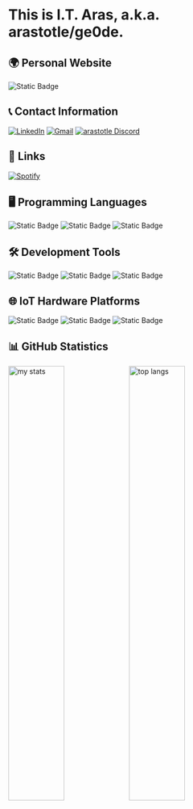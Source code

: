 # This is I.T. Aras, a.k.a. arastotle/ge0de.

## 🌍 Personal Website
![Static Badge](https://img.shields.io/badge/%3CComing%20Soon%2F%3E-777777?style=for-the-badge&logoColor=white)

## 📞 Contact Information
[![LinkedIn](https://img.shields.io/badge/LinkedIn-0A66C2?style=for-the-badge&logo=LinkedIn&logoColor=white)](https://www.linkedin.com/in/arastotle/)
[![Gmail](https://img.shields.io/badge/Gmail-EA4335?style=for-the-badge&logo=Gmail&logoColor=white)](mailto:arastotle06@gmail.com)
[![arastotle Discord](https://img.shields.io/badge/arastotle-5865F2?style=for-the-badge&logo=Discord&logoColor=white&labelColor=5865F2&color=7289da)](https://discord.com/)

## 🔗 Links
[![Spotify](https://img.shields.io/badge/Spotify-1DB954?style=for-the-badge&logo=Spotify&logoColor=white)](https://open.spotify.com/user/lv5hvvnco2ks5slsk5h3i0hu2?si=194e4c30f2ef45ff)

## 🖥️ Programming Languages
![Static Badge](https://img.shields.io/badge/C-A8B9CC?style=for-the-badge&logo=C&logoColor=white)
![Static Badge](https://img.shields.io/badge/Python-4584b6?style=for-the-badge&logo=Python&logoColor=white)
![Static Badge](https://img.shields.io/badge/GNU%20Bash-4EAA25?style=for-the-badge&logo=GNU%20Bash&logoColor=white)

## 🛠️ Development Tools
![Static Badge](https://img.shields.io/badge/Pycharm-000000?style=for-the-badge&logo=Pycharm&logoColor=white)
![Static Badge](https://img.shields.io/badge/%20Visual%20Studio%20Code-23a9f2?style=for-the-badge&logoColor=white)
![Static Badge](https://img.shields.io/badge/GitHub-181717?style=for-the-badge&logo=GitHub&logoColor=white)

## 🌐 IoT Hardware Platforms
![Static Badge](https://img.shields.io/badge/Raspberry%20Pi-A22846?style=for-the-badge&logo=Raspberry%20Pi&logoColor=white)
![Static Badge](https://img.shields.io/badge/espressif-E7352C?style=for-the-badge&logo=Espressif&logoColor=white)
![Static Badge](https://img.shields.io/badge/Arduino-00878F?style=for-the-badge&logo=Arduino&logoColor=white)

## 📊 GitHub Statistics
<img alt="my stats" align="left" width="47%" src="https://github-readme-stats.vercel.app/api?username=ge0de"/>
<img alt="top langs" align="left" width="47%" src="https://github-readme-stats.vercel.app/api/top-langs/?username=ge0de&layout=compact"/>
